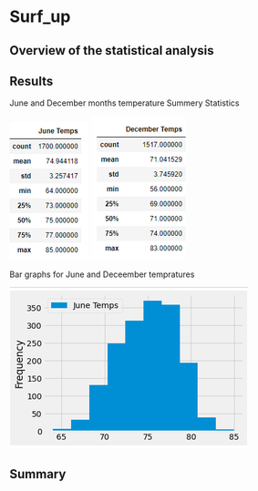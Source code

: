 # Surf_up

## Overview of the statistical analysis

## Results
June and December months temperature Summery Statistics

![](Resources/Junedsc.PNG)   ![](Resources/Decdsc.PNG)

Bar graphs for June and Deceember tempratures

![](Resources/jenebar.PNG)  

## Summary
